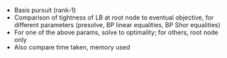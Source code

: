 - Basis pursuit (rank-1)
- Comparison of tightness of LB at root node to eventual objective, for different parameters (presolve, BP linear equalities, BP Shor equalities)
- For one of the above params, solve to optimality; for others, root node only
- Also compare time taken, memory used